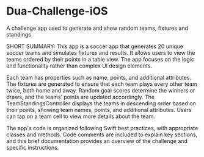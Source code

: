# Dua-Challenge-iOS
A challenge app used to generate and show random teams, fixtures and standings

SHORT SUMMARY:
This app is a soccer app that generates 20 unique soccer teams and simulates fixtures and results. 
It allows users to view the teams ordered by their points in a table view. 
The app focuses on the logic and functionality rather than complex UI design elements.

Each team has properties such as name, points, and additional attributes. 
The fixtures are generated to ensure that each team plays every other team twice, both home and away. 
Random goal scores determine the winners or draws, and the teams’ points are updated accordingly. 
The TeamStandingsController displays the teams in descending order based on their points, showing team names, points, and additional attributes. 
Users can tap on a team cell to view more details about the team. 

The app's code is organized following Swift best practices, with appropriate classes and methods. 
Code comments are included to explain key sections, and this brief documentation provides an overview of the challenge and specific instructions.
